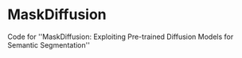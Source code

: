 # MaskDiffusion
Code for ''MaskDiffusion: Exploiting Pre-trained Diffusion Models for Semantic Segmentation''
